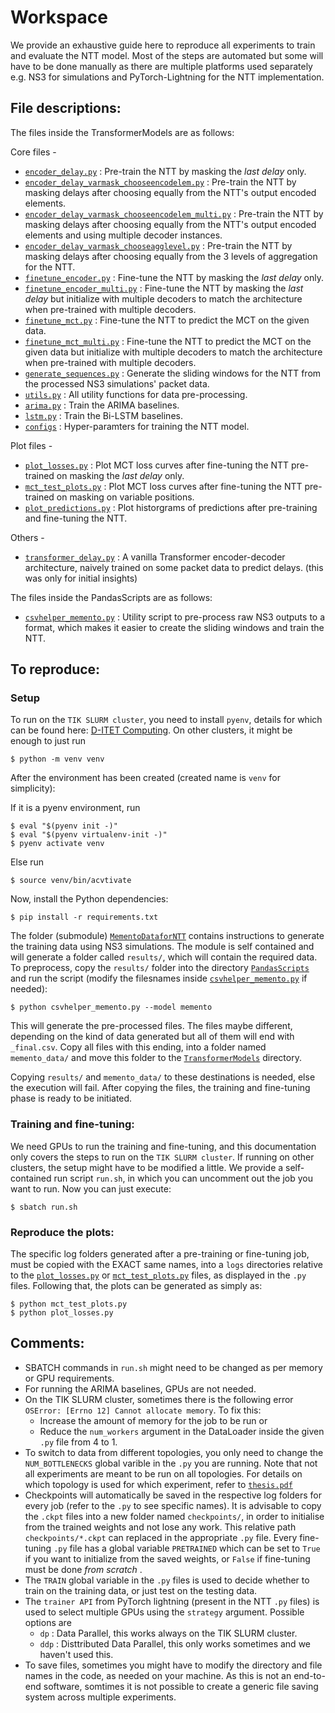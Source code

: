 # Workspace

We provide an exhaustive guide here to reproduce all experiments to train and evaluate the NTT model. Most of the steps are automated but some will have to be done manually as there are multiple platforms used separately e.g. NS3 for simulations and PyTorch-Lightning for the NTT implementation.

## File descriptions:
The files inside the TransformerModels are as follows:

Core files -
* [`encoder_delay.py`](TransformerModels/encoder_delay.py) : Pre-train the NTT by masking the <i> last delay </i> only.
* [`encoder_delay_varmask_chooseencodelem.py`](TransformerModels/encoder_delay_varmask_chooseencodelem.py) : Pre-train the NTT by masking delays after choosing equally from the NTT's output encoded elements.
* [`encoder_delay_varmask_chooseencodelem_multi.py`](TransformerModels/encoder_delay_varmask_chooseencodelem_multi.py) : Pre-train the NTT by masking delays after choosing equally from the NTT's output encoded elements and using multiple decoder instances.
* [`encoder_delay_varmask_chooseagglevel.py`](TransformerModels/encoder_delay_varmask_chooseagglevel.py) : Pre-train the NTT by masking delays after choosing equally from the 3 levels of aggregation for the NTT.
* [`finetune_encoder.py`](TransformerModels/finetune_encoder.py) : Fine-tune the NTT by masking the <i> last delay </i> only.
* [`finetune_encoder_multi.py`](TransformerModels/finetune_encoder_multi.py) : Fine-tune the NTT by masking the <i> last delay </i> but initialize with multiple decoders to match the architecture when pre-trained with multiple decoders.
* [`finetune_mct.py`](TransformerModels/finetune_mct.py) : Fine-tune the NTT to predict the MCT on the given data.
* [`finetune_mct_multi.py`](TransformerModels/finetune_mct_multi.py) : Fine-tune the NTT to predict the MCT on the given data but initialize with multiple decoders to match the architecture when pre-trained with multiple decoders.
* [`generate_sequences.py`](TransformerModels/generate_sequences.py) : Generate the sliding windows for the NTT from the processed NS3 simulations' packet data.
* [`utils.py`](TransformerModels/utils.py) : All utility functions for data pre-processing.
* [`arima.py`](TransformerModels/arima.py) : Train the ARIMA baselines.
* [`lstm.py`](TransformerModels/lstm.py) : Train the Bi-LSTM baselines.
* [`configs`](TransformerModels/configs) : Hyper-paramters for training the NTT model.


Plot files - 
* [`plot_losses.py`](TransformerModels/plot_losses.py) : Plot MCT loss curves after fine-tuning the NTT pre-trained on masking the <i> last delay </i> only.
* [`mct_test_plots.py`](TransformerModels/mct_test_plots.py) : Plot MCT loss curves after fine-tuning the NTT pre-trained on masking on variable positions.
* [`plot_predictions.py`](TransformerModels/plot_predictions.py) : Plot historgrams of predictions after pre-training and fine-tuning the NTT.

Others - 
* [`transformer_delay.py`](TransformerModels/transformer_delay.py) : A vanilla Transformer encoder-decoder architecture, naively trained on some packet data to predict delays. (this was only for initial insights)

The files inside the PandasScripts are as follows:
* [`csvhelper_memento.py`](PandasScripts/csvhelper_memento.py) : Utility script to pre-process raw NS3 outputs to a format, which makes it easier to create the sliding windows and train the NTT.

## To reproduce:

### Setup

To run on the ```TIK SLURM cluster```, you need to install ```pyenv```, details for which can be found here: [D-ITET Computing](https://computing.ee.ethz.ch/Programming/Languages/Python). On other clusters, it might be enough to just run 

    $ python -m venv venv

After the environment has been created (created name is `venv` for simplicity):

If it is a pyenv environment, run

    $ eval "$(pyenv init -)"
    $ eval "$(pyenv virtualenv-init -)"
    $ pyenv activate venv

Else run

    $ source venv/bin/acvtivate

Now, install the Python dependencies:

    $ pip install -r requirements.txt

The folder (submodule) [`MementoDataforNTT`](MementoDataforNTT) contains instructions to generate the training data using NS3 simulations. The module is self contained and will generate a folder called ```results/```, which will contain the required data. To preprocess, copy the ```results/``` folder into the directory [`PandasScripts`](PandasScripts) and run the script (modify the filesnames inside [`csvhelper_memento.py`](PandasScripts/csvhelper_memento.py) if needed):

    $ python csvhelper_memento.py --model memento

This will generate the pre-processed files. The files maybe different, depending on the kind of data generated but all of them will end with ```_final.csv```. Copy all files with this ending, into a folder named ```memento_data/``` and move this folder to the [`TransformerModels`](TransformerModels) directory. 

Copying ```results/``` and ```memento_data/```  to these destinations is needed, else the execution will fail. After copying the files, the training and fine-tuning phase is ready to be initiated.

### Training and fine-tuning:

We need GPUs to run the training and fine-tuning, and this documentation only covers the steps to run on the ```TIK SLURM cluster```. If running on other clusters, the setup might have to be modified a little. We provide a self-contained run script ```run.sh```, in which you can uncomment out the job you want to run. Now you can just execute:

    $ sbatch run.sh 

### Reproduce the plots:

The specific log folders generated after a pre-training or fine-tuning job, must be copied with the EXACT same names, into a ```logs``` directories relative to the [`plot_losses.py`](TransformerModels/plot_losses.py) or [`mct_test_plots.py`](TransformerModels/mct_test_plots.py) files, as displayed in the ```.py``` files. Following that, the plots can be generated as simply as:

    $ python mct_test_plots.py
    $ python plot_losses.py


## Comments:

* SBATCH commands in ```run.sh``` might need to be changed as per memory or GPU requirements.
* For running the ARIMA baselines, GPUs are not needed.
* On the TIK SLURM cluster, sometimes there is the following error ```OSError: [Errno 12] Cannot allocate memory```.
  To fix this:
    - Increase the amount of memory for the job to be run or 
    - Reduce the ```num_workers``` argument in the DataLoader inside the given ```.py``` file from 4 to 1.
* To switch to data from different topologies, you only need to change the ```NUM_BOTTLENECKS``` global varible in the ```.py``` you are running. Note that not all experiments are meant to be run on all topologies. For details on which topology is used for which experiment, refer to [`thesis.pdf`](../report/thesis.pdf) 
* Checkpoints will automatically be saved in the respective log folders for every job (refer to the ```.py``` to see specific names). It is advisable to copy the ```.ckpt``` files into a new folder named ```checkpoints/```, in order to initialise from the trained weights and not lose any work. This relative path ```checkpoints/*.ckpt``` can replaced in the appropriate ```.py``` file. Every fine-tuning ```.py``` file has a global variable ```PRETRAINED``` which can be set to ```True``` if you want to initialize from the saved weights, or ```False``` if fine-tuning must be done <i> from scratch </i>.
* The ```TRAIN``` global variable in the ```.py``` files is used to decide whether to train on the training data, or just test on the testing data.
* The ```trainer API``` from PyTorch lightning (present in the NTT ```.py``` files) is used to select multiple GPUs using the ```strategy``` argument. Possible options are 
    - `dp` : Data Parallel, this works always on the TIK SLURM cluster.
    - `ddp` : Disttributed Data Parallel, this only works sometimes and we haven't used this.
* To save files, sometimes you might have to modify the directory and file names in the code, as needed on your machine. As this is not an end-to-end software, somtimes it is not possible to create a generic file saving system across multiple experiments.



